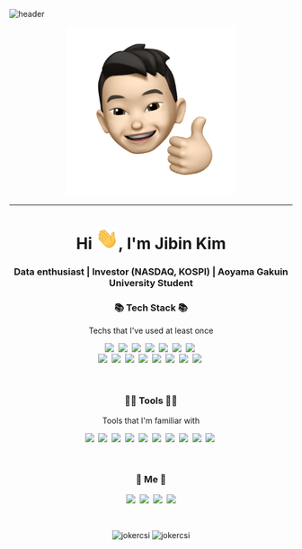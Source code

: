 ![header](https://capsule-render.vercel.app/api?type=wave&color=auto&height=300&section=header&text=JibinKim%20&fontSize=90)
<p align="center">
<img src="https://github.com/jokercsi/jokercsi/blob/main/profile.png" width="300px">
</p>
<hr>
<h1 align="center">Hi <img width="40px" src="https://raw.githubusercontent.com/ABSphreak/ABSphreak/master/gifs/Hi.gif">, I'm Jibin Kim</h1>
<h3 align="center">Data enthusiast | Investor (NASDAQ, KOSPI) | Aoyama Gakuin University Student</h3>
</p>


<h3 align="center">📚 Tech Stack 📚</h3>

<p align="center"> Techs that I've used at least once </p>
<p align="center">
	<img src="https://img.shields.io/badge/Python-3766AB?style=flat-square&logo=Python&logoColor=white"/></a>&nbsp 
  	<img src="https://img.shields.io/badge/Java-DF3A01?style=flat-square&logo=java&logoColor=white"/></a>&nbsp 
	<img src="https://img.shields.io/badge/C++-00599C?style=flat-square&logo=C%2B%2B&logoColor=white"/></a>&nbsp 
	<img src="https://img.shields.io/badge/C-A8B9CC?style=flat-square&logo=C&logoColor=white"/></a>&nbsp
	<img src="https://img.shields.io/badge/Javascript-ffb13b?style=flat-square&logo=javascript&logoColor=white"/></a>&nbsp
	<img src="https://img.shields.io/badge/Ruby-E50914?style=flat-square&logo=ruby&logoColor=white"/></a>&nbsp
	<img src="https://img.shields.io/badge/R-75AADB?style=flat-square&logo=r&logoColor=white"/></a>&nbsp 

<br>
  	<img src="https://img.shields.io/badge/Android%20Studio-3DDC84?style=flat-square&logo=Android&logoColor=white"/></a>&nbsp 
	<img src="https://img.shields.io/badge/PHP-39E09B?style=flat-square&logo=php&logoColor=white"/></a>&nbsp 
	<img src="https://img.shields.io/badge/Laravel-FF2D20?style=flat-square&&logo=laravel&logoColor=white"/></a>&nbsp 
	<img src="https://img.shields.io/badge/Vue-02318D6?style=flat-square&logo=vue.js&logoColor=white"/></a>&nbsp
  	<img src="https://img.shields.io/badge/React-61DAFB?style=flat-square&logo=React&logoColor=white"/></a>&nbsp
  	<img src="https://img.shields.io/badge/SpringBoot-6DB33F?style=flat-square&logo=Spring&logoColor=white"/></a>&nbsp 
  	<img src="https://img.shields.io/badge/SQLite-092E20?style=flat-square&logo=sqlite&logoColor=white"/></a>&nbsp 
  	<img src="https://img.shields.io/badge/MySQL-E6B91E?style=flat-square&logo=MySql&logoColor=white"/></a>&nbsp 
</p>
<br>
<h3 align="center">👨‍💻 Tools 👨‍💻</h3>
<p align="center"> Tools that I'm familiar with </p>

<p align="center">  
	<img src="https://img.shields.io/badge/Slack-4A154B?style=flat-square&logo=slack&logoColor=white"/></a>&nbsp
	<img src="https://img.shields.io/badge/Jira-0052CC?style=flat-square&logo=Jira&logoColor=white"/></a>&nbsp
	<img src="https://img.shields.io/badge/Udemy-EC5252?style=flat-square&logo=Udemy&logoColor=white"/></a>&nbsp
	<img src="https://img.shields.io/badge/Figma-F24E1E?style=flat-square&logo=figma&logoColor=white"/></a>&nbsp
	<img src="https://img.shields.io/badge/Adobe%20XD-470137?style=flat-square&logo=Adobe%20XD&logoColor=#FF61F6"/></a>&nbsp
  	<img src="https://img.shields.io/badge/AWS-FF9900?style=flat-square&logo=amazon-aws&logoColor=white"/></a>&nbsp
	<img src="https://img.shields.io/badge/Linux-FCC624?style=flat-square&logo=linux&logoColor=white"/></a>&nbsp
	<img src="https://img.shields.io/badge/Ubuntu-E95420?style=flat-square&logo=ubuntu&logoColor=white"/></a>&nbsp
	<img src="https://img.shields.io/badge/Notion-000000?style=flat-square&logo=notion&logoColor=white"/></a>&nbsp
	<img src="https://img.shields.io/badge/Miro-050038?style=flat-square&logo=Miro&logoColor=white"/></a>&nbsp
</p>
  
<br>
<h3 align="center"> 🍒 Me 🍒 </h3>
<p align="center">
  	<a href="https://blog.naver.com/jokercsi1"><img src="https://img.shields.io/badge/Blogger-FF5722?style=flat-square&logo=blogger&logoColor=white"/></a>&nbsp
	<a href="https://www.instagram.com/jibin_ary/"><img src="https://img.shields.io/badge/Instagram-E4405F?style=flat-square&logo=Instagram&logoColor=white&link=https://www.instagram.com/jibin_ary/"/></a>&nbsp
	<a href="https://www.facebook.com/jibin.kim.7/"><img src="https://img.shields.io/badge/Facebook-1877F2?style=flat-square&logo=facebook&logoColor=white"/></a>&nbsp
  	<a href="mailto:jokercsi@gmail.com"><img src="https://img.shields.io/badge/Gmail-d14836?style=flat-square&logo=Gmail&logoColor=white&link=jokercsi@gmail.com"/></a>
</p>
  
  
  
<br>
<p align="center">
	<img src="https://github-readme-stats.vercel.app/api/top-langs/?username=jokercsi&layout=compact&hide=html" alt="jokercsi"/>  
	<img src="https://github-readme-stats.vercel.app/api?username=jokercsi&show_icons=true" alt="jokercsi"/>
</p>
